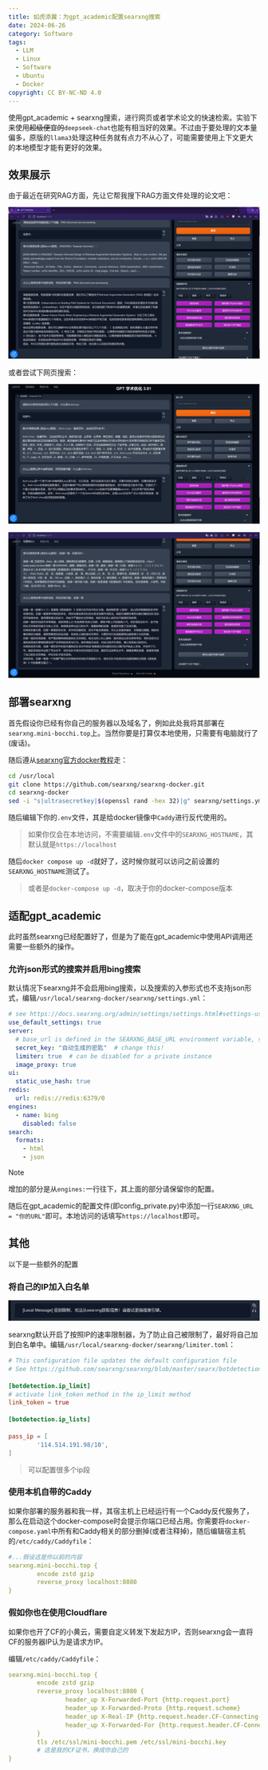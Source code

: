 ```yaml
---
title: 如虎添翼：为gpt_academic配置searxng搜索
date: 2024-06-26
category: Software
tags:
  - LLM
  - Linux
  - Software
  - Ubuntu
  - Docker
copyright: CC BY-NC-ND 4.0
---
```


使用gpt_academic + searxng搜索，进行网页或者学术论文的快速检索。实验下来使用~~超级便宜的~~`deepseek-chat`也能有相当好的效果。不过由于要处理的文本量偏多，原版的`llama3`处理这种任务就有点力不从心了，可能需要使用上下文更大的本地模型才能有更好的效果。

<!-- more -->

## 效果展示

由于最近在研究RAG方面，先让它帮我搜下RAG方面文件处理的论文吧：

![效果挺好](../images/16/RAG.png)

或者尝试下网页搜索：

![什么是拱门里里克斯](../images/16/Arch.png)

![搜搜小波奇](../images/16/Bocchi.png)

## 部署searxng

首先假设你已经有你自己的服务器以及域名了，例如此处我将其部署在`searxng.mini-bocchi.top`上。当然你要是打算仅本地使用，只需要有电脑就行了(废话)。

随后遵从[searxng官方docker教程](https://github.com/searxng/searxng-docker)走：

```bash
cd /usr/local
git clone https://github.com/searxng/searxng-docker.git
cd searxng-docker
sed -i "s|ultrasecretkey|$(openssl rand -hex 32)|g" searxng/settings.yml
```

随后编辑下你的`.env`文件，其是给docker镜像中`Caddy`进行反代使用的。

> 如果你仅会在本地访问，不需要编辑`.env`文件中的`SEARXNG_HOSTNAME`，其默认就是`https://localhost`

随后`docker compose up -d`就好了，这时候你就可以访问之前设置的`SEARXNG_HOSTNAME`测试了。

> 或者是`docker-compose up -d`，取决于你的docker-compose版本

## 适配gpt_academic

此时虽然searxng已经配置好了，但是为了能在gpt_academic中使用API调用还需要一些额外的操作。

### 允许json形式的搜索并启用bing搜索

默认情况下searxng并不会启用bing搜索，以及搜索的入参形式也不支持json形式，编辑`/usr/local/searxng-docker/searxng/settings.yml`：
  
```yml
# see https://docs.searxng.org/admin/settings/settings.html#settings-use-default-settings
use_default_settings: true
server:
  # base_url is defined in the SEARXNG_BASE_URL environment variable, see .env and docker-compose.yml
  secret_key: "自动生成的密匙"  # change this!
  limiter: true  # can be disabled for a private instance
  image_proxy: true
ui:
  static_use_hash: true
redis:
  url: redis://redis:6379/0
engines:
  - name: bing
    disabled: false
search:
  formats:
    - html
    - json
```

> [!NOTE]
> 增加的部分是从`engines:`一行往下，其上面的部分请保留你的配置。

随后在gpt_academic的配置文件(即config_private.py)中添加一行`SEARXNG_URL = "你的URL"`即可。本地访问的话填写`https://localhost`即可。

## 其他

以下是一些额外的配置

### 将自己的IP加入白名单

![你也不想被限制住吧](../images/16/Limit.png)

searxng默认开启了按照IP的速率限制器，为了防止自己被限制了，最好将自己加到白名单中。编辑`/usr/local/searxng-docker/searxng/limiter.toml`：

```toml
# This configuration file updates the default configuration file
# See https://github.com/searxng/searxng/blob/master/searx/botdetection/limiter.toml

[botdetection.ip_limit]
# activate link_token method in the ip_limit method
link_token = true

[botdetection.ip_lists]

pass_ip = [
        '114.514.191.98/10',
]
```

> 可以配置很多个ip段

### 使用本机自带的Caddy

如果你部署的服务器和我一样，其宿主机上已经运行有一个Caddy反代服务了，那么在启动这个docker-compose时会提示你端口已经占用。你需要将`docker-compose.yaml`中所有和Caddy相关的部分删掉(或者注释掉)，随后编辑宿主机的`/etc/caddy/Caddyfile`：

```yaml
#...假设这是你以前的内容
searxng.mini-bocchi.top {
        encode zstd gzip
        reverse_proxy localhost:8080
}
```

### 假如你也在使用Cloudflare

如果你也开了CF的小黄云，需要自定义转发下发起方IP，否则searxng会一直将CF的服务器IP认为是请求方IP。

编辑`/etc/caddy/Caddyfile`：
```yaml
searxng.mini-bocchi.top {
        encode zstd gzip
        reverse_proxy localhost:8080 {
                header_up X-Forwarded-Port {http.request.port}
                header_up X-Forwarded-Proto {http.request.scheme}
                header_up X-Real-IP {http.request.header.CF-Connecting-IP}
                header_up X-Forwarded-For {http.request.header.CF-Connecting-IP}
        }
        tls /etc/ssl/mini-bocchi.pem /etc/ssl/mini-bocchi.key
        # 这是我的CF证书，换成你自己的
}
```
